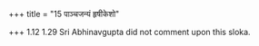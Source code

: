 +++
title = "15 पाञ्चजन्यं हृषीकेशो"

+++
1.12 1.29 Sri Abhinavgupta did not comment upon this sloka.
